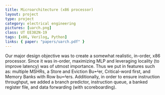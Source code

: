 ```yaml
---
title: Microarchitecture (x86 processor)
layout: project
type: project
category: electrical engineering
pictures: [uarch.png]
class: UT EE382N-19
tags: [x86, Verilog, Python]
links: { paper: "papers/uarch.pdf" }
---
```

Our major design objective was to create a somewhat realistic, in-order, x86
processor. Since it was in-order, maximizing MLP and leveraging locality (to
improve latency) was of utmost importance. Thus we put in features such as:
multiple MSHRs, a Store and Eviction Bu↵er, Critical-word first, and Memory
Banks with Row bu↵ers. Additionally, in order to ensure instruction throughput,
we added a branch predictor, instruction queue, a banked register file, and
data forwarding (with scoreboarding).
